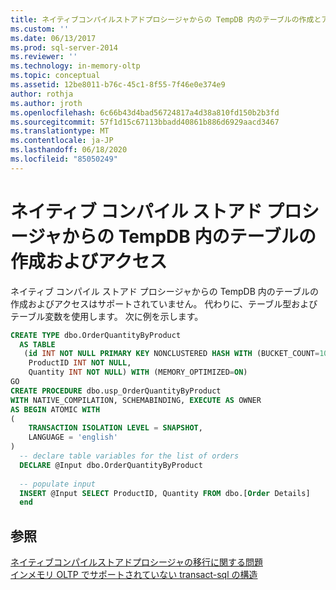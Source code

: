 ```yaml
---
title: ネイティブコンパイルストアドプロシージャからの TempDB 内のテーブルの作成とアクセス |Microsoft Docs
ms.custom: ''
ms.date: 06/13/2017
ms.prod: sql-server-2014
ms.reviewer: ''
ms.technology: in-memory-oltp
ms.topic: conceptual
ms.assetid: 12be8011-b76c-45c1-8f55-7f46e0e374e9
author: rothja
ms.author: jroth
ms.openlocfilehash: 6c66b43d4bad56724817a4d38a810fd150b2b3fd
ms.sourcegitcommit: 57f1d15c67113bbadd40861b886d6929aacd3467
ms.translationtype: MT
ms.contentlocale: ja-JP
ms.lasthandoff: 06/18/2020
ms.locfileid: "85050249"
---
```

# <a name="creating-and-accessing-tables-in-tempdb-from-natively-compiled-stored-procedures"></a>ネイティブ コンパイル ストアド プロシージャからの TempDB 内のテーブルの作成およびアクセス
  ネイティブ コンパイル ストアド プロシージャからの TempDB 内のテーブルの作成およびアクセスはサポートされていません。 代わりに、テーブル型およびテーブル変数を使用します。 次に例を示します。  
  
```sql  
CREATE TYPE dbo.OrderQuantityByProduct   
  AS TABLE   
   (id INT NOT NULL PRIMARY KEY NONCLUSTERED HASH WITH (BUCKET_COUNT=100000),   
    ProductID INT NOT NULL,   
    Quantity INT NOT NULL) WITH (MEMORY_OPTIMIZED=ON)  
GO  
CREATE PROCEDURE dbo.usp_OrderQuantityByProduct   
WITH NATIVE_COMPILATION, SCHEMABINDING, EXECUTE AS OWNER  
AS BEGIN ATOMIC WITH   
(  
    TRANSACTION ISOLATION LEVEL = SNAPSHOT,  
    LANGUAGE = 'english'  
)  
  -- declare table variables for the list of orders   
  DECLARE @Input dbo.OrderQuantityByProduct  
  
  -- populate input  
  INSERT @Input SELECT ProductID, Quantity FROM dbo.[Order Details]  
  end  
```  
  
## <a name="see-also"></a>参照  
 [ネイティブコンパイルストアドプロシージャの移行に関する問題](migration-issues-for-natively-compiled-stored-procedures.md)   
 [インメモリ OLTP でサポートされていない transact-sql の構造](transact-sql-constructs-not-supported-by-in-memory-oltp.md)  
  
  
